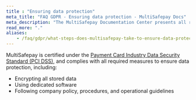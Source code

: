 ```yaml
---
title : "Ensuring data protection"
meta_title: "FAQ GDPR - Ensuring data protection - MultiSafepay Docs"
meta_description: "The MultiSafepay Documentation Center presents all relevant information about our Plugins and API. You can also find support pages for payment methods, tools and general questions as well as the contact details of our Support and Integration Teams."
read_more: "."
aliases:
    - /faq/gdpr/what-steps-does-multisafepay-take-to-ensure-data-protection
---
```


MultiSafepay is certified under the [Payment Card Industry Data Security Standard (PCI DSS)](/faq/general/multisafepay-glossary/#payment-card-industry-data-security-standard-pci-dss), and complies with all required measures to ensure data protection, including:

- Encrypting all stored data
- Using dedicated software
- Following company policy, procedures, and operational guidelines
